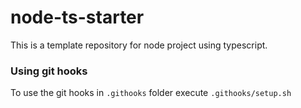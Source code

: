 # node-ts-starter

This is a template repository for node project using typescript.

### Using git hooks
To use the git hooks in `.githooks` folder execute `.githooks/setup.sh`
